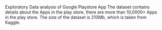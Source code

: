 Exploratory Data analysis of Google Playstore App
The dataset contains details about the Apps in the play store, there are more than 10,0000+ Apps in the play store. The size of the dataset is 210Mb, which is taken from Kaggle.
